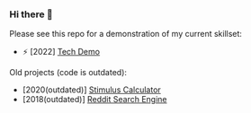 ### Hi there 👋

Please see this repo for a demonstration of my current skillset:
- ⚡ [2022] [Tech Demo](https://github.com/Voyager-Two/tech-demo)

Old projects (code is outdated):
- [2020(outdated)] [Stimulus Calculator](https://github.com/Voyager-Two/stimulus.plus)
- [2018(outdated)] [Reddit Search Engine](https://github.com/Voyager-Two/gotrade.plus)
